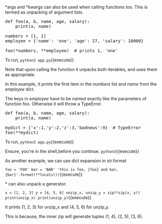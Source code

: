 \*args and \*kwargs can also be used when calling functions too.  This is termed as unpacking of argument lists.

<pre class="file" data-filename="app.py" data-target="replace">
def foo(a, b, name, age, salary):
    print(a, name)

numbers = [1, 2]
employee = {'name': 'one', 'age': 27, 'salary': 10000}

foo(*numbers, **employee)  # prints 1, 'one'
</pre>

To run, `python3 app.py`{{execute}}

Note that upon calling the function it unpacks both iterables, and uses them as appropriate.

In this example, it prints the first item in the *numbers* list and *name* from the *employee* dict.

The keys in *employee* have to be named exactly like the parameters of function foo. Otherwise it will throw a TypeError.

<pre class="file" data-filename="app.py" data-target="replace">
def foo(a, b, name, age, salary):
    print(a, name)

mydict = {'x':1,'y':2,'z':3,'badnews':9}  # TypeError
foo(**mydict)
</pre>

To run, `python3 app.py`{{execute}}

Ensure, you're in the shell,before you continue.  `python3`{{execute}}

As another example, we can use dict expansion in str.format

`foo = 'FOO'
bar = 'BAR'
'this is foo, {foo} and bar, {bar}'.format(**locals())`{{execute}}

\* can also unpack a generator.

`x = [1, 2, 3]
y = [4, 5, 6]
unzip_x, unzip_y = zip(*zip(x, y))
print(unzip_x)
print(unzip_y)`{{execute}}

It prints (1, 2, 3) for unzip_x and (4, 5, 6) for unzip_y.  

This is because, the inner zip will generate tuples (1, 4), (2, 5), (3, 6).
